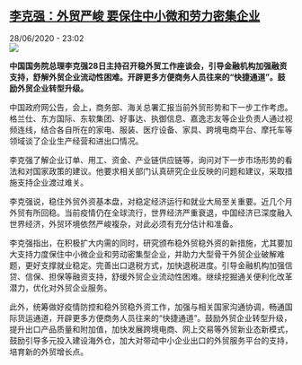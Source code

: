 <!--1593381369000-->
[李克强：外贸严峻 要保住中小微和劳力密集企业](http://www.rfi.fr//cn/%E4%B8%AD%E5%9B%BD/20200628-%E6%9D%8E%E5%85%8B%E5%BC%BA-%E5%A4%96%E8%B4%B8%E4%B8%A5%E5%B3%BB-%E8%A6%81%E4%BF%9D%E4%BD%8F%E4%B8%AD%E5%B0%8F%E5%BE%AE%E5%92%8C%E5%8A%B3%E5%8A%9B%E5%AF%86%E9%9B%86%E4%BC%81%E4%B8%9A)
------

<div>28/06/2020 - 23:02</div><img src="https://s.rfi.fr/media/display/aa0048a8-b982-11ea-b027-005056bf87d6/w:310/p:16x9/159336572422326_P8103637.jpg"><p><strong>中国国务院总理李克强28日主持召开稳外贸工作座谈会，引导金融机构加强融资支持，舒解外贸企业流动性困难。开辟更多方便商务人员往来的“快捷通道”。鼓励外贸企业转型升级。</strong></p><div class="t-content__body u-clearfix"><div class="m-interstitial"></div><p>中国政府网公告，会上，商务部、海关总署汇报当前外贸形势和下一步工作考虑。格兰仕、东方国际、东软集团、好事达、执御信息、嘉逸志友等企业负责人通过视频连线，结合各自所在的家电、服装、医疗设备、家具、跨境电商平台、摩托车等领域谈了企业生产经营和进出口情况。</p><p>李克强了解企业订单、用工、资金、产业链供应链等，询问对下一步市场形势的看法和对国家政策的建议。他要求相关部门认真研究企业反映的问题和建议，采取措施支持企业渡过难关。</p><p>李克强说，稳住外贸外资基本盘，对稳定经济运行和就业大局至关重要。近几个月外贸有所回稳。当前疫情仍在全球流行，世界经济严重衰退，中国经济已深度融入世界经济，外贸环境依然严峻複杂，对此必须有充分估计和准备。</p><p>李克强指出，在积极扩大内需的同时，研究颁布稳外贸稳外资的新措施，尤其要加大支持力度保住中小微企业和劳动密集型企业，并助力大型骨干外贸企业破解难题，更好支撑就业稳定。完善出口退税方式，加快退税进度。引导金融机构加强信贷、信保、担保等融资支持，舒缓外贸企业流动性困难。继续挖掘通关便利化改革潜力，优化对外贸企业服务。</p><p>此外，统筹做好疫情防控和稳外贸稳外资工作，加强与相关国家沟通协调，畅通国际货运通道，开辟更多方便商务人员往来的“快捷通道”。鼓励外贸企业转型升级，提升出口产品质量和附加值，加快发展跨境电商、网上交易等外贸新业态新模式，鼓励引导多元投入建设海外仓，加大对带动中小企业出口的外贸服务平台的支持，培育新的外贸增长点。</p><div class="o-self-promo o-self-promo--nl o-self-promo--hidden" data-selfpromo-newsletter></div><div class="o-self-promo o-self-promo--app o-self-promo--hidden" data-selfpromo-app></div></div>
